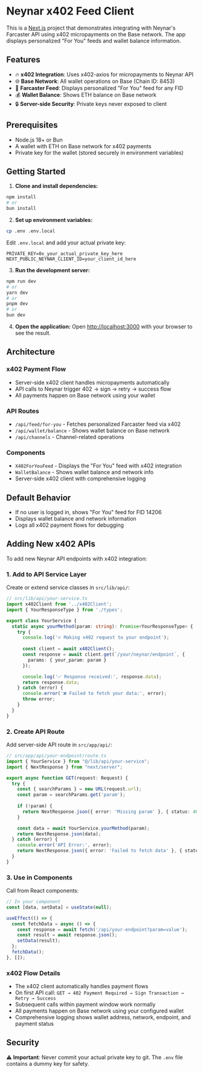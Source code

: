 # Neynar x402 Feed Client

This is a [Next.js](https://nextjs.org/) project that demonstrates integrating with Neynar's Farcaster API using x402 micropayments on the Base network. The app displays personalized "For You" feeds and wallet balance information.

## Features

- 🔥 **x402 Integration**: Uses x402-axios for micropayments to Neynar API
- 🌐 **Base Network**: All wallet operations on Base (Chain ID: 8453)
- 📱 **Farcaster Feed**: Displays personalized "For You" feed for any FID
- 💰 **Wallet Balance**: Shows ETH balance on Base network
- 🔒 **Server-side Security**: Private keys never exposed to client

## Prerequisites

- Node.js 18+ or Bun
- A wallet with ETH on Base network for x402 payments
- Private key for the wallet (stored securely in environment variables)

## Getting Started

1. **Clone and install dependencies:**
```bash
npm install
# or
bun install
```

2. **Set up environment variables:**
```bash
cp .env .env.local
```
Edit `.env.local` and add your actual private key:
```
PRIVATE_KEY=0x_your_actual_private_key_here
NEXT_PUBLIC_NEYNAR_CLIENT_ID=your_client_id_here
```

3. **Run the development server:**

```bash
npm run dev
# or
yarn dev
# or
pnpm dev
# or
bun dev
```

4. **Open the application:**
Open [http://localhost:3000](http://localhost:3000) with your browser to see the result.

## Architecture

### x402 Payment Flow
- Server-side x402 client handles micropayments automatically
- API calls to Neynar trigger 402 → sign → retry → success flow
- All payments happen on Base network using your wallet

### API Routes
- `/api/feed/for-you` - Fetches personalized Farcaster feed via x402
- `/api/wallet/balance` - Shows wallet balance on Base network
- `/api/channels` - Channel-related operations

### Components
- `X402ForYouFeed` - Displays the "For You" feed with x402 integration
- `WalletBalance` - Shows wallet balance and network info
- Server-side x402 client with comprehensive logging

## Default Behavior
- If no user is logged in, shows "For You" feed for FID 14206
- Displays wallet balance and network information
- Logs all x402 payment flows for debugging

## Adding New x402 APIs

To add new Neynar API endpoints with x402 integration:

### 1. Add to API Service Layer
Create or extend service classes in `src/lib/api/`:

```typescript
// src/lib/api/your-service.ts
import x402Client from '../x402Client';
import { YourResponseType } from './types';

export class YourService {
  static async yourMethod(param: string): Promise<YourResponseType> {
    try {
      console.log('🔥 Making x402 request to your endpoint');
      
      const client = await x402Client();
      const response = await client.get(`/your/neynar/endpoint`, {
        params: { your_param: param }
      });

      console.log('✅ Response received:', response.data);
      return response.data;
    } catch (error) {
      console.error('❌ Failed to fetch your data:', error);
      throw error;
    }
  }
}
```

### 2. Create API Route
Add server-side API route in `src/app/api/`:

```typescript
// src/app/api/your-endpoint/route.ts
import { YourService } from "@/lib/api/your-service";
import { NextResponse } from "next/server";

export async function GET(request: Request) {
  try {
    const { searchParams } = new URL(request.url);
    const param = searchParams.get('param');
    
    if (!param) {
      return NextResponse.json({ error: 'Missing param' }, { status: 400 });
    }

    const data = await YourService.yourMethod(param);
    return NextResponse.json(data);
  } catch (error) {
    console.error('API Error:', error);
    return NextResponse.json({ error: 'Failed to fetch data' }, { status: 500 });
  }
}
```

### 3. Use in Components
Call from React components:

```typescript
// In your component
const [data, setData] = useState(null);

useEffect(() => {
  const fetchData = async () => {
    const response = await fetch('/api/your-endpoint?param=value');
    const result = await response.json();
    setData(result);
  };
  fetchData();
}, []);
```

### x402 Flow Details
- The x402 client automatically handles payment flows
- On first API call: `GET → 402 Payment Required → Sign Transaction → Retry → Success`
- Subsequent calls within payment window work normally
- All payments happen on Base network using your configured wallet
- Comprehensive logging shows wallet address, network, endpoint, and payment status

## Security
⚠️ **Important**: Never commit your actual private key to git. The `.env` file contains a dummy key for safety.

